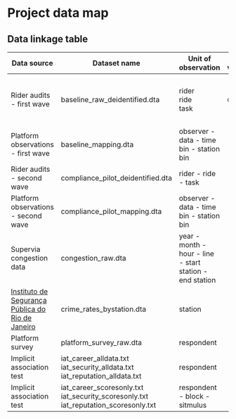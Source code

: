 # Project data map

## Data linkage table

| Data source | Dataset name | Unit of observation | ID variable | External keys | Notes |
|-------------|--------------|---------------------|-------------| ---------------|-------|
| Rider audits - first wave | baseline_raw_deidentified.dta | rider <br> ride <br> task |  `obs_uid` | `user_uuid` <br> `spectranslated` <br> `campaign_id` <br> `user_line` <br> `user_station` <br> `exit_line` <br> `exit_station` |
| Platform observations - first wave | baseline_mapping.dta | observer - data - time bin - station bin |
| Rider audits - second wave | compliance_pilot_deidentified.dta | rider - ride - task |
| Platform observations - second wave | compliance_pilot_mapping.dta |  observer - data - time bin - station bin |
| Supervia congestion data | congestion_raw.dta | year - month - hour - line - start station - end station |
| [Instituto de Segurança Pública do Rio de Janeiro](https://www.ispdados.rj.gov.br:4432/) | crime_rates_bystation.dta | station |
| Platform survey | platform_survey_raw.dta | respondent |
| Implicit association test | iat_career_alldata.txt <br> iat_security_alldata.txt <br> iat_reputation_alldata.txt | respondent | 
| Implicit association test | iat_career_scoresonly.txt <br> iat_security_scoresonly.txt <br> iat_reputation_scoresonly.txt | respondent - block - sitmulus |
